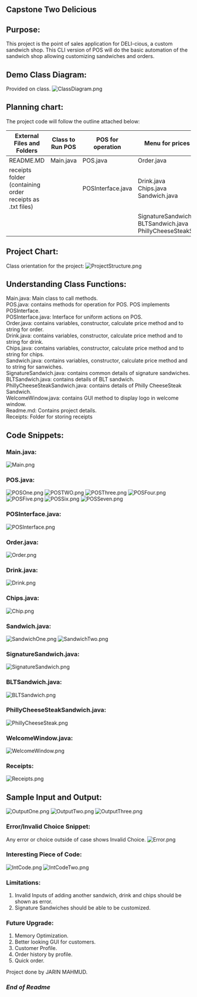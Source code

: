 ## Capstone Two Delicious

## Purpose:
This project is the point of sales application for DELI-cious, a custom sandwich shop. 
This CLI version of POS will do the basic automation of the sandwich shop allowing customizing sandwiches and orders.

## Demo Class Diagram:
Provided on class.
![ClassDiagram.png](ClassDiagram.png)

## Planning chart:
The project code will follow the outline attached below:

| External Files and Folders                                | Class to Run POS | POS for operation | Menu for prices and details                                                    | GUI                |
|-----------------------------------------------------------|------------------|-------------------|--------------------------------------------------------------------------------|--------------------|
| README.MD                                                 | Main.java        | POS.java          | Order.java                                                                     | WelcomeWindow.java |
| receipts folder (containing order receipts as .txt files) |                  | POSInterface.java | Drink.java <br/>Chips.java<br/>Sandwich.java                                   |                    |
|                                                           |                  |                   | SignatureSandwich.java<br/>BLTSandwich.java<br/>PhillyCheeseSteakSandwich.java |                    |

## Project Chart:
Class orientation for the project:
![ProjectStructure.png](ProjectStructure.png)

## Understanding Class Functions:
Main.java: Main class to call methods. <br/>
POS.java: contains methods for operation for POS. POS implements POSInterface. <br/>
POSInterface.java: Interface for uniform actions on POS. <br/>
Order.java: contains variables, constructor, calculate price method and to string for order. <br/>
Drink.java: contains variables, constructor, calculate price method and to string for drink. <br/>
Chips.java: contains variables, constructor, calculate price method and to string for chips. <br/>
Sandwich.java: contains variables, constructor, calculate price method and to string for sanwiches. <br/>
SignatureSandwich.java: contains common details of signature sandwiches. <br/>
BLTSandwich.java: contains details of BLT sandwich. <br/>
PhillyCheeseSteakSandwich.java: contains details of Philly CheeseSteak Sandwich. <br/>
WelcomeWindow.java: contains GUI method to display logo in welcome window. <br/>
Readme.md: Contains project details.<br/>
Receipts: Folder for storing receipts

## Code Snippets:

### Main.java:
![Main.png](Main.png)
### POS.java:
![POSOne.png](POSOne.png)
![POSTWO.png](POSTWO.png)
![POSThree.png](POSThree.png)
![POSFour.png](POSFour.png)
![POSFive.png](POSFive.png)
![POSSix.png](POSSix.png)
![POSSeven.png](POSSeven.png)

### POSInterface.java: 
![POSInterface.png](POSInterface.png)

### Order.java: 
![Order.png](Order.png)

### Drink.java: 
![Drink.png](Drink.png)

### Chips.java: 
![Chip.png](Chip.png)

### Sandwich.java: 
![SandwichOne.png](SandwichOne.png)
![SandwichTwo.png](SandwichTwo.png)

### SignatureSandwich.java: 
![SignatureSandwich.png](SignatureSandwich.png)

### BLTSandwich.java: 
![BLTSandwich.png](BLTSandwich.png)

### PhillyCheeseSteakSandwich.java: 
![PhillyCheeseSteak.png](PhillyCheeseSteak.png)

### WelcomeWindow.java:
![WelcomeWindow.png](WelcomeWindow.png)

### Receipts: 
![Receipts.png](Receipts.png)

## Sample Input and Output:
![OutputOne.png](OutputOne.png)
![OutputTwo.png](OutputTwo.png)
![OutputThree.png](OutputThree.png)


### Error/Invalid Choice Snippet:
Any error or choice outside of case shows Invalid Choice.
![Error.png](Error.png)

### Interesting Piece of Code:
![IntCode.png](IntCode.png)
![IntCodeTwo.png](IntCodeTwo.png)

### Limitations:
1. Invalid Inputs of adding another sandwich, drink and chips should be shown as error.
2. Signature Sandwiches should be able to be customized.

### Future Upgrade:
1. Memory Optimization.
2. Better looking GUI for customers.
3. Customer Profile.
4. Order history by profile.
5. Quick order.

Project done by JARIN MAHMUD.

### ***End of Readme***